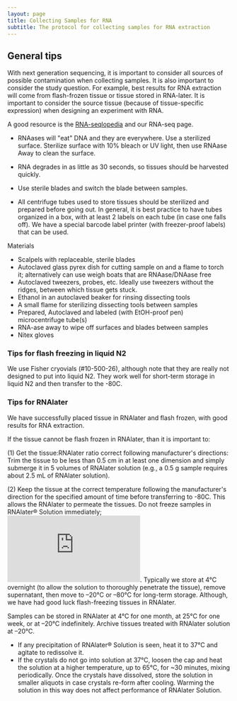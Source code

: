 ```yaml
---
layout: page
title: Collecting Samples for RNA
subtitle: The protocol for collecting samples for RNA extraction
---
```


## General tips

With next generation sequencing, it is important to consider all sources of possible contamination when collecting samples. It is also important to consider the study question. For example, best results for RNA extraction will come from flash-frozen tissue or tissue stored in RNA-later. It is important to consider the source tissue (because of tissue-specific expression) when designing an experiment with RNA.

A good resource is the [RNA-seqlopedia](http://rnaseq.uoregon.edu/) and our RNA-seq page.

* RNAases will "eat" DNA and they are everywhere. Use a sterilized surface. Sterilize surface with 10% bleach or UV light, then use RNAase Away to clean the surface.

* RNA degrades in as little as 30 seconds, so tissues should be harvested quickly.

* Use sterile blades and switch the blade between samples.

* All centrifuge tubes used to store tissues should be sterilized and prepared before going out. In general, it is best practice to have tubes organized in a box, with at least 2 labels on each tube (in case one falls off). We have a special barcode label printer (with freezer-proof labels) that can be used. 

Materials

* Scalpels with replaceable, sterile blades
* Autoclaved glass pyrex dish for cutting sample on and a flame to torch it; alternatively can
use weigh boats that are RNAase/DNAase free
* Autoclaved tweezers, probes, etc. Ideally use tweezers without the ridges, between which tissue gets stuck.
* Ethanol in an autoclaved beaker for rinsing dissecting tools
* A small flame for sterilizing dissecting tools between samples
* Prepared, Autoclaved and labeled (with EtOH-proof pen) microcentrifuge tube(s)
* RNA-ase away to wipe off surfaces and blades between samples
* Nitex gloves

### Tips for flash freezing in liquid N2

We use Fisher cryovials (#10-500-26), although note that they are really not designed to put into liquid N2. They work well for short-term storage in liquid N2 and then transfer to the -80C.

### Tips for RNAlater

We have successfully placed tissue in RNAlater and flash frozen, with good results for RNA extraction. 

If the tissue cannot be flash frozen in RNAlater, than it is important to:

(1) Get the tissue:RNAlater ratio correct following manufacturer's directions:
Trim the tissue to be less than 0.5 cm in at least one dimension and simply submerge it in 5 volumes of RNAlater solution (e.g., a 0.5 g sample requires about 2.5 mL of RNAlater solution). 

(2) Keep the tissue at the correct temperature following the manufacturer's direction for the specified amount of time before transferring to -80C. This allows the RNAlater to permeate the tissues. Do not freeze samples in RNAlater® Solution immediately; ![READ THE INSTRUCTIONS](https://www.thermofisher.com/content/dam/LifeTech/migration/en/filelibrary/nucleic-acid-purification-analysis/pdfs.par.18819.file.dat/bp-7020.pdf). Typically we store at 4°C overnight (to allow the solution to thoroughly penetrate the tissue), remove supernatant, then move to –20°C or –80°C for long-term storage. Although, we have had good luck flash-freezing tissues in RNAlater.

Samples can be stored in RNAlater at 4°C for one month, at 25°C for one week, or at –20°C indefinitely. Archive tissues treated with RNAlater solution at –20°C.

* If any precipitation of RNAlater® Solution is seen, heat it to
37°C and agitate to redissolve it.
* If the crystals do not go into solution at 37°C, loosen the cap and
heat the solution at a higher temperature, up to 65°C, for ~30
minutes, mixing periodically. Once the crystals have dissolved,
store the solution in smaller aliquots in case crystals re-form
after cooling. Warming the solution in this way does not affect
performance of RNAlater Solution.
